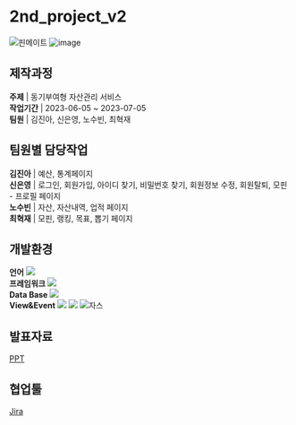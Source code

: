 # 2nd_project_v2
![핀메이트](https://github.com/PHP-506-Money/2nd_project_v2/assets/126547900/8eaeb02c-747f-40c8-9ed9-f12070bfe5b5)
![image](https://github.com/PHP-506-Money/2nd_project_v2/assets/126547900/c6f7ba59-70d0-4147-a5c3-d6f89b2d4d3b)

## 제작과정
__주제__ | 동기부여형 자산관리 서비스<br>
__작업기간__ | 2023-06-05 ~ 2023-07-05<br>
__팀원__ | 김진아, 신은영, 노수빈, 최혁재<br>

## 팀원별 담당작업
__김진아__ | 예산, 통계페이지<br>
__신은영__ | 로그인, 회원가입, 아이디 찾기, 비밀번호 찾기, 회원정보 수정, 회원탈퇴, 모핀 - 프로필 페이지<br>
__노수빈__ | 자산, 자산내역, 업적 페이지<br>
__최혁재__ | 모핀, 랭킹, 목표, 뽑기 페이지<br>

## 개발환경
__언어__ <img src="https://img.shields.io/badge/PHP-777BB4?style=flat-square&logo=php&logoColor=white"/><br>
__프레임워크__ <img src="https://img.shields.io/badge/Laravel-v9-orange?style=flat-square&logo=laravel&logoColor=white"><br>
__Data Base__ <img src="https://img.shields.io/badge/MariaDB-003545?style=flat-square&logo=mariaDB&logoColor=white"/><br>
__View&Event__ <img src="https://img.shields.io/badge/HTML5-E34F26?style=flat-square&logo=html5&logoColor=white"/> <img src="https://img.shields.io/badge/CSS3-1572B6?style=flat-square&logo=css3&logoColor=white"/> ![자스](https://github.com/PHP-506-Money/2nd_project_v2/assets/126547900/a9af5531-18c9-4889-8196-3b0e98bb9974)
<br>

## 발표자료
[PPT](https://www.canva.com/design/DAFnEcnBGaU/K_kCQ6fQAn2AzgaaI5ULEA/edit?utm_content=DAFnEcnBGaU&utm_campaign=designshare&utm_medium=link2&utm_source=sharebutton)

## 협업툴
[Jira](https://php-506-money.atlassian.net/jira/software/projects/MON/boards/2/timeline?shared=&atlOrigin=eyJpIjoiNzhkMDA0OWI4YmVkNGQ3ZThiMWU1Mzg4OWRmZGI3MTciLCJwIjoiaiJ9)
